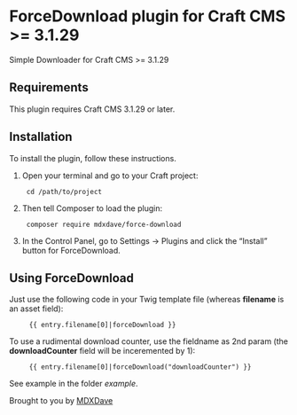 # ForceDownload plugin for Craft CMS >= 3.1.29

Simple Downloader for Craft CMS >= 3.1.29

## Requirements

This plugin requires Craft CMS 3.1.29 or later.

## Installation

To install the plugin, follow these instructions.

1. Open your terminal and go to your Craft project:

        cd /path/to/project

2. Then tell Composer to load the plugin:

        composer require mdxdave/force-download

3. In the Control Panel, go to Settings → Plugins and click the “Install” button for ForceDownload.

## Using ForceDownload

Just use the following code in your Twig template file (whereas __filename__ is an asset field):

         {{ entry.filename[0]|forceDownload }}	

 To use a rudimental download counter, use the fieldname as 2nd param (the __downloadCounter__ field will be inceremented by 1):	

         {{ entry.filename[0]|forceDownload("downloadCounter") }}	


See example in the folder _example_.


Brought to you by [MDXDave](https://mdxdave.de)
